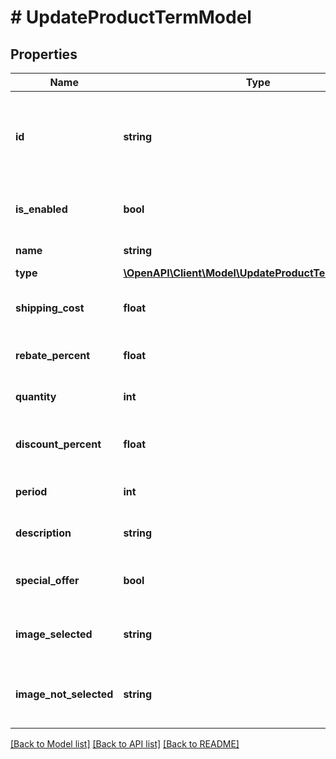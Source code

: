 # # UpdateProductTermModel

## Properties

Name | Type | Description | Notes
------------ | ------------- | ------------- | -------------
**id** | **string** | Product term ID to update, when not specified creates new term. | [optional] [readonly]
**is_enabled** | **bool** | Enable or disable product term. | [optional]
**name** | **string** | Product term name. | [optional]
**type** | [**\OpenAPI\Client\Model\UpdateProductTermModelType**](UpdateProductTermModelType.md) |  | [optional]
**shipping_cost** | **float** | Product term shipping cost. | [optional]
**rebate_percent** | **float** | Product term rebate percent. | [optional]
**quantity** | **int** | Product term item quantity. | [optional]
**discount_percent** | **float** | Product term discount percent. | [optional]
**period** | **int** | Product term period. | [optional]
**description** | **string** | Product term description. | [optional] [readonly]
**special_offer** | **bool** | Indicates if this term is special offer. | [optional]
**image_selected** | **string** | Product term image when term is selected. | [optional]
**image_not_selected** | **string** | Product term image when term is not selected. | [optional]

[[Back to Model list]](../../README.md#models) [[Back to API list]](../../README.md#endpoints) [[Back to README]](../../README.md)
